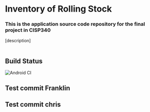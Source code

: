 # Inventory of Rolling Stock
### This is the application source code repository for the final project in CISP340
[description]
<br />
<br />
## Build Status
![Android CI](https://github.com/jmiller-rgb/Inventory-of-Rolling-Stock/workflows/Android%20CI/badge.svg)
## Test commit Franklin
## Test commit chris